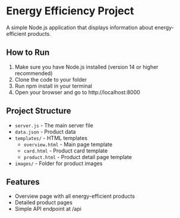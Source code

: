 # Energy Efficiency Project

A simple Node.js application that displays information about energy-efficient products.

## How to Run

1. Make sure you have Node.js installed (version 14 or higher recommended)
2. Clone the code to your folder
3. Run npm install in your terminal
4. Open your browser and go to http://localhost:8000

## Project Structure

- `server.js` - The main server file
- `data.json` - Product data
- `templates/` - HTML templates
  - `overview.html` - Main page template
  - `card.html` - Product card template
  - `product.html` - Product detail page template
- `images/` - Folder for product images

## Features

- Overview page with all energy-efficient products
- Detailed product pages
- Simple API endpoint at /api
